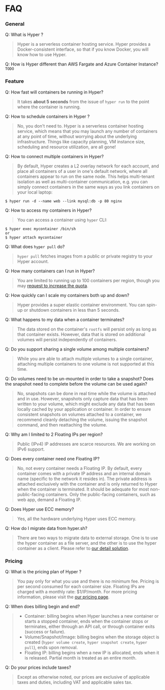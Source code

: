 # FAQ

### General
Q: What is Hyper ?
> Hyper is a serverless container hosting service. Hyper provides a Docker-consistent interface, so that if you know Docker, you will know how to use Hyper.

Q: How is Hyper different than AWS Fargate and Azure Container Instance?
`TODO`

### Feature

Q: How fast will containers be running in Hyper?
> It takes **about 5 seconds** from the issue of `hyper run` to the point where the container is running.

Q: How to schedule containers in Hyper ?
> No, you don't need to. Hyper is a serverless container hosting service, which means that you may launch any number of containers at any point of time, without worrying about the underlying infrastructure. Things like capacity planning, VM instance size, scheduling and resource utilization, are all gone!

Q: How to connect multiple containers in Hyper?
> By default, Hyper creates a L2 overlay network for each account, and place all containers of a user in one's default network, where all containers appear to run on the same node. This helps multi-tenant isolation as well as multi-container communication, e.g. you can simply connect containers in the same ways as you link containers on your local laptop:

	$ hyper run -d --name web --link mysql:db -p 80 nginx

Q: How to access my containers in Hyper?
> You can access a container using `hyper` CLI:

	$ hyper exec mycontainer /bin/sh
	or
	$ hyper attach mycontainer

Q: What does `hyper pull` do?
> `hyper pull` fetches images from a public or private registry to your Hyper account.

Q: How many containers can I run in Hyper?
> You are limited to running up to 100 containers per region, though you may [request to increase the quota](../FAQ/quota_and_limits.md).

Q: How quickly can I scale my containers both up and down?
> Hyper provides a super elastic container environment. You can spin-up or shutdown containers in less than 5 seconds.

Q: What happens to my data when a container terminates?
> The data stored on the container's `rootfs` will persist only as long as that container exists. However, data that is stored on additional volumes will persist independently of containers.

Q: Do you support sharing a single volume among multiple containers?
> While you are able to attach multiple volumes to a single container, attaching multiple containers to one volume is not supported at this time.

Q: Do volumes need to be un-mounted in order to take a snapshot? Does the snapshot need to complete before the volume can be used again?
> No, snapshots can be done in real time while the volume is attached and in use. However, snapshots only capture data that has been written to your volume, which might exclude any data that has been locally cached by your application or container. In order to ensure consistent snapshots on volumes attached to a container, we recommend cleanly detaching the volume, issuing the snapshot command, and then reattaching the volume.

Q: Why am I limited to 2 Floating IPs per region?
> Public (IPv4) IP addresses are scarce resources. We are working on IPv6 support.

Q: Does every container need one Floating IP?
> No, not every container needs a Floating IP. By default, every container comes with a private IP address and an internal domain name (specific to the network it resides in). The private address is attached exclusively with the container and is only returned to Hyper when the container is terminated. It should be adequate for most non-public-facing containers. Only the public-facing containers, such as web app, demand a Floating IP.

Q: Does Hyper use ECC memory?
> Yes, all the hardware underlying Hyper uses ECC memory.

Q: How do I migrate data from hyper.sh?
> There are two ways to migrate data to external storage. One is to use the hyper container as a file server, and the other is to use the hyper container as a client. Please refer to [our detail solution](../GettingStarted/migrate_data).


### Pricing

Q: What is the pricing plan of Hyper ?
> You pay only for what you use and there is no minimum fee. Pricing is per second consumed for each container size. Floating IPs are charged with a monthly rate: $1/IP/month. For more pricing information, please visit the [our pricing page](https://hyper.sh/pricing.html).

Q: When does billing begin and end?
> - Container: billing begins when Hyper launches a new container or starts a stopped container, ends when the container stops or terminates, either through an API call, or through container exits (success or failure).
> - Volume/Snapshot/Image:  billing begins when the storage object is created (`hyper volume create`, `hyper snapshot create`, `hyper pull`), ends upon removal.
> - Floating IP: billing begins when a new IP is allocated, ends when it is released. Partial month is treated as an entire month.

Q: Do your prices include taxes?
> Except as otherwise noted, our prices are exclusive of applicable taxes and duties, including VAT and applicable sales tax.
